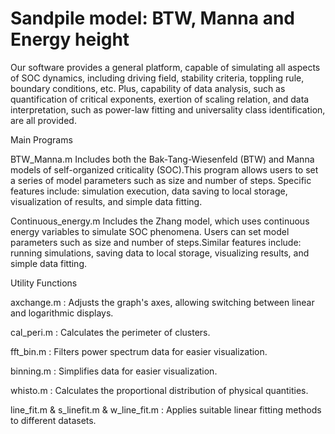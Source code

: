 # Sandpile model: BTW, Manna and Energy height
Our software provides a general platform, capable of simulating all aspects of SOC dynamics, including driving field, stability criteria, toppling rule, boundary conditions, etc.
Plus, capability of data analysis, such as quantification of critical exponents, exertion of scaling relation, and data interpretation, such as power-law fitting and universality class identification, are all provided. 

Main Programs

BTW_Manna.m
Includes both the Bak-Tang-Wiesenfeld (BTW) and Manna models of self-organized criticality (SOC).This program allows users to set a series of model parameters such as size and number of steps.
Specific features include: simulation execution, data saving to local storage, visualization of results, and simple data fitting.

Continuous_energy.m
Includes the Zhang model, which uses continuous energy variables to simulate SOC phenomena.
Users can set model parameters such as size and number of steps.Similar features include: running simulations, saving data to local storage, visualizing results, and simple data fitting.

Utility Functions

axchange.m : Adjusts the graph's axes, allowing switching between linear and logarithmic displays.

cal_peri.m : Calculates the perimeter of clusters.

fft_bin.m : Filters power spectrum data for easier visualization.

binning.m : Simplifies data for easier visualization.

whisto.m : Calculates the proportional distribution of physical quantities.

line_fit.m & s_linefit.m & w_line_fit.m : Applies suitable linear fitting methods to different datasets.
